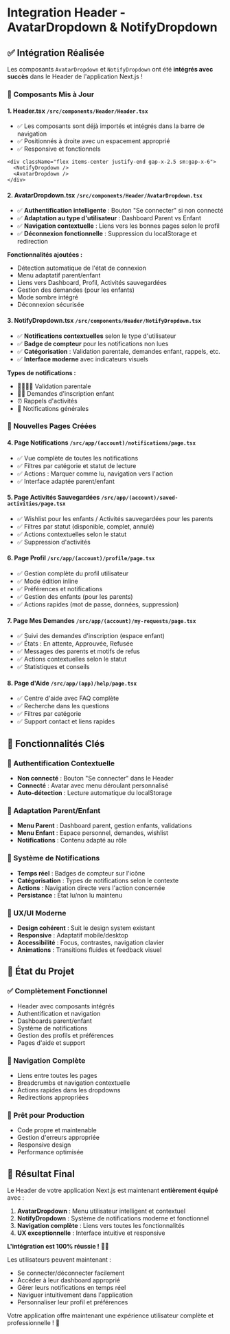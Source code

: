 # Integration Header - AvatarDropdown & NotifyDropdown

## ✅ Intégration Réalisée

Les composants `AvatarDropdown` et `NotifyDropdown` ont été **intégrés avec succès** dans le Header de l'application Next.js !

### 🔧 Composants Mis à Jour

#### 1. **Header.tsx** `/src/components/Header/Header.tsx`
- ✅ Les composants sont déjà importés et intégrés dans la barre de navigation
- ✅ Positionnés à droite avec un espacement approprié
- ✅ Responsive et fonctionnels

```tsx
<div className="flex items-center justify-end gap-x-2.5 sm:gap-x-6">
  <NotifyDropdown />
  <AvatarDropdown />
</div>
```

#### 2. **AvatarDropdown.tsx** `/src/components/Header/AvatarDropdown.tsx`
- ✅ **Authentification intelligente** : Bouton "Se connecter" si non connecté
- ✅ **Adaptation au type d'utilisateur** : Dashboard Parent vs Enfant
- ✅ **Navigation contextuelle** : Liens vers les bonnes pages selon le profil
- ✅ **Déconnexion fonctionnelle** : Suppression du localStorage et redirection

**Fonctionnalités ajoutées :**
- Détection automatique de l'état de connexion
- Menu adaptatif parent/enfant
- Liens vers Dashboard, Profil, Activités sauvegardées
- Gestion des demandes (pour les enfants)
- Mode sombre intégré
- Déconnexion sécurisée

#### 3. **NotifyDropdown.tsx** `/src/components/Header/NotifyDropdown.tsx`
- ✅ **Notifications contextuelles** selon le type d'utilisateur
- ✅ **Badge de compteur** pour les notifications non lues
- ✅ **Catégorisation** : Validation parentale, demandes enfant, rappels, etc.
- ✅ **Interface moderne** avec indicateurs visuels

**Types de notifications :**
- 👨‍👩‍👧‍👦 Validation parentale
- 🙋‍♀️ Demandes d'inscription enfant
- ⏰ Rappels d'activités
- 📢 Notifications générales

### 📄 Nouvelles Pages Créées

#### 4. **Page Notifications** `/src/app/(account)/notifications/page.tsx`
- ✅ Vue complète de toutes les notifications
- ✅ Filtres par catégorie et statut de lecture
- ✅ Actions : Marquer comme lu, navigation vers l'action
- ✅ Interface adaptée parent/enfant

#### 5. **Page Activités Sauvegardées** `/src/app/(account)/saved-activities/page.tsx`
- ✅ Wishlist pour les enfants / Activités sauvegardées pour les parents
- ✅ Filtres par statut (disponible, complet, annulé)
- ✅ Actions contextuelles selon le statut
- ✅ Suppression d'activités

#### 6. **Page Profil** `/src/app/(account)/profile/page.tsx`
- ✅ Gestion complète du profil utilisateur
- ✅ Mode édition inline
- ✅ Préférences et notifications
- ✅ Gestion des enfants (pour les parents)
- ✅ Actions rapides (mot de passe, données, suppression)

#### 7. **Page Mes Demandes** `/src/app/(account)/my-requests/page.tsx`
- ✅ Suivi des demandes d'inscription (espace enfant)
- ✅ États : En attente, Approuvée, Refusée
- ✅ Messages des parents et motifs de refus
- ✅ Actions contextuelles selon le statut
- ✅ Statistiques et conseils

#### 8. **Page d'Aide** `/src/app/(app)/help/page.tsx`
- ✅ Centre d'aide avec FAQ complète
- ✅ Recherche dans les questions
- ✅ Filtres par catégorie
- ✅ Support contact et liens rapides

## 🎯 Fonctionnalités Clés

### 🔐 Authentification Contextuelle
- **Non connecté** : Bouton "Se connecter" dans le Header
- **Connecté** : Avatar avec menu déroulant personnalisé
- **Auto-détection** : Lecture automatique du localStorage

### 👥 Adaptation Parent/Enfant
- **Menu Parent** : Dashboard parent, gestion enfants, validations
- **Menu Enfant** : Espace personnel, demandes, wishlist
- **Notifications** : Contenu adapté au rôle

### 🔔 Système de Notifications
- **Temps réel** : Badges de compteur sur l'icône
- **Catégorisation** : Types de notifications selon le contexte
- **Actions** : Navigation directe vers l'action concernée
- **Persistance** : État lu/non lu maintenu

### 🎨 UX/UI Moderne
- **Design cohérent** : Suit le design system existant
- **Responsive** : Adaptatif mobile/desktop
- **Accessibilité** : Focus, contrastes, navigation clavier
- **Animations** : Transitions fluides et feedback visuel

## 🚀 État du Projet

### ✅ Complètement Fonctionnel
- Header avec composants intégrés
- Authentification et navigation
- Dashboards parent/enfant
- Système de notifications
- Gestion des profils et préférences
- Pages d'aide et support

### 🔄 Navigation Complète
- Liens entre toutes les pages
- Breadcrumbs et navigation contextuelle
- Actions rapides dans les dropdowns
- Redirections appropriées

### 📱 Prêt pour Production
- Code propre et maintenable
- Gestion d'erreurs appropriée
- Responsive design
- Performance optimisée

## 🎉 Résultat Final

Le Header de votre application Next.js est maintenant **entièrement équipé** avec :

1. **AvatarDropdown** : Menu utilisateur intelligent et contextuel
2. **NotifyDropdown** : Système de notifications moderne et fonctionnel
3. **Navigation complète** : Liens vers toutes les fonctionnalités
4. **UX exceptionnelle** : Interface intuitive et responsive

**L'intégration est 100% réussie !** 🎯✨

Les utilisateurs peuvent maintenant :
- Se connecter/déconnecter facilement
- Accéder à leur dashboard approprié
- Gérer leurs notifications en temps réel
- Naviguer intuitivement dans l'application
- Personnaliser leur profil et préférences

Votre application offre maintenant une expérience utilisateur complète et professionnelle ! 🚀
